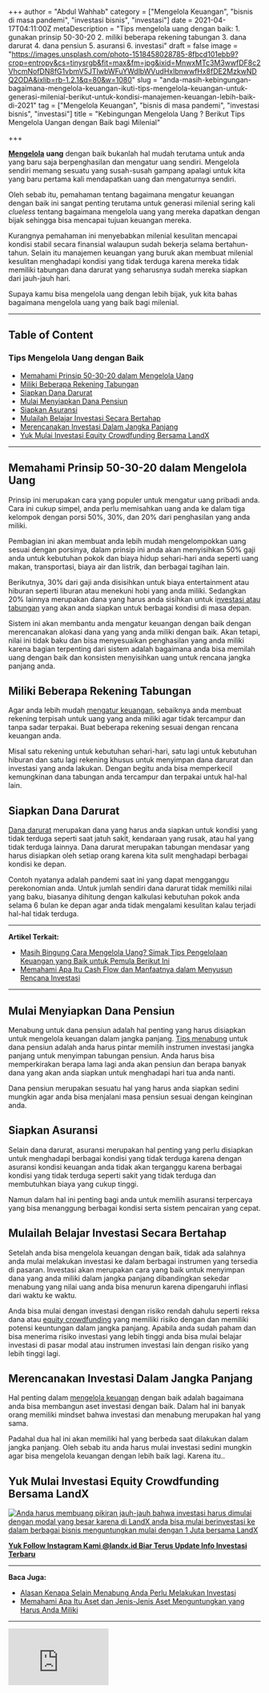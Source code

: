 +++
author = "Abdul Wahhab"
category = ["Mengelola Keuangan", "bisnis di masa pandemi", "investasi bisnis", "investasi"]
date = 2021-04-17T04:11:00Z
metaDescription = "Tips mengelola uang dengan baik: 1. gunakan prinsip 50-30-20 2. miliki beberapa rekening tabungan 3. dana darurat 4. dana pensiun 5. asuransi 6. investasi"
draft = false
image = "https://images.unsplash.com/photo-1518458028785-8fbcd101ebb9?crop=entropy&cs=tinysrgb&fit=max&fm=jpg&ixid=MnwxMTc3M3wwfDF8c2VhcmNofDN8fG1vbmV5JTIwbWFuYWdlbWVudHxlbnwwfHx8fDE2MzkwNDQ2ODA&ixlib=rb-1.2.1&q=80&w=1080"
slug = "anda-masih-kebingungan-bagaimana-mengelola-keuangan-ikuti-tips-mengelola-keuangan-untuk-generasi-milenial-berikut-untuk-kondisi-manajemen-keuangan-lebih-baik-di-2021"
tag = ["Mengelola Keuangan", "bisnis di masa pandemi", "investasi bisnis", "investasi"]
title = "Kebingungan Mengelola Uang ? Berikut Tips Mengelola Uangan dengan Baik bagi Milenial"

+++


[**Mengelola**](https://landx.id/) **uang** dengan baik bukanlah hal mudah terutama untuk anda yang baru saja berpenghasilan dan mengatur uang sendiri. Mengelola sendiri memang sesuatu yang susah-susah gampang apalagi untuk kita yang baru pertama kali mendapatkan uang dan mengaturnya sendiri.

Oleh sebab itu, pemahaman tentang bagaimana mengatur keuangan dengan baik ini sangat penting terutama untuk generasi milenial sering kali _clueless_ tentang bagaimana mengelola uang yang mereka dapatkan dengan  bijak sehingga bisa mencapai tujuan keuangan mereka.

Kurangnya pemahaman ini menyebabkan milenial kesulitan mencapai kondisi stabil secara finansial walaupun sudah bekerja selama bertahun-tahun. Selain itu manajemen keuangan yang buruk akan membuat milenial kesulitan menghadapi kondisi yang tidak terduga karena mereka tidak memiliki tabungan dana darurat yang seharusnya sudah mereka siapkan dari jauh-jauh hari.

Supaya kamu bisa mengelola uang dengan lebih bijak, yuk kita bahas bagaimana mengelola uang yang baik bagi milenial.

---

## Table of Content

### Tips Mengelola Uang dengan Baik

* [Memahami Prinsip 50-30-20 dalam Mengelola Uang](https://landx.id/blog/anda-masih-kebingungan-bagaimana-mengelola-keuangan-ikuti-tips-mengelola-keuangan-untuk-generasi-milenial-berikut-untuk-kondisi-manajemen-keuangan-lebih-baik-di-2021/#memahami-prinsip-50-30-20-dalam-mengelola-uang)
* [Miliki Beberapa Rekening Tabungan](https://landx.id/blog/anda-masih-kebingungan-bagaimana-mengelola-keuangan-ikuti-tips-mengelola-keuangan-untuk-generasi-milenial-berikut-untuk-kondisi-manajemen-keuangan-lebih-baik-di-2021/#miliki-beberapa-rekening-tabungan)
* [Siapkan Dana Darurat](https://landx.id/blog/anda-masih-kebingungan-bagaimana-mengelola-keuangan-ikuti-tips-mengelola-keuangan-untuk-generasi-milenial-berikut-untuk-kondisi-manajemen-keuangan-lebih-baik-di-2021/#siapkan-dana-darurat)
* [Mulai Menyiapkan Dana Pensiun](https://landx.id/blog/anda-masih-kebingungan-bagaimana-mengelola-keuangan-ikuti-tips-mengelola-keuangan-untuk-generasi-milenial-berikut-untuk-kondisi-manajemen-keuangan-lebih-baik-di-2021/#mulai-menyiapkan-dana-pensiun)
* [Siapkan Asuransi](https://landx.id/blog/anda-masih-kebingungan-bagaimana-mengelola-keuangan-ikuti-tips-mengelola-keuangan-untuk-generasi-milenial-berikut-untuk-kondisi-manajemen-keuangan-lebih-baik-di-2021/#siapkan-asuransi)
* [Mulailah Belajar Investasi Secara Bertahap](https://landx.id/blog/anda-masih-kebingungan-bagaimana-mengelola-keuangan-ikuti-tips-mengelola-keuangan-untuk-generasi-milenial-berikut-untuk-kondisi-manajemen-keuangan-lebih-baik-di-2021/#mulailah-belajar-investasi-secara-bertahap)
* [Merencanakan Investasi Dalam Jangka Panjang](https://landx.id/blog/anda-masih-kebingungan-bagaimana-mengelola-keuangan-ikuti-tips-mengelola-keuangan-untuk-generasi-milenial-berikut-untuk-kondisi-manajemen-keuangan-lebih-baik-di-2021/#merencanakan-investasi-dalam-jangka-panjang)
* [Yuk Mulai Investasi Equity Crowdfunding Bersama LandX](https://landx.id/blog/anda-masih-kebingungan-bagaimana-mengelola-keuangan-ikuti-tips-mengelola-keuangan-untuk-generasi-milenial-berikut-untuk-kondisi-manajemen-keuangan-lebih-baik-di-2021/#yuk-mulai-investasi-equity-crowdfunding-bersama-landx )

---

## Memahami Prinsip 50-30-20 dalam Mengelola Uang

Prinsip ini merupakan cara yang populer untuk mengatur uang pribadi anda. Cara ini cukup simpel, anda perlu memisahkan uang anda ke dalam tiga kelompok dengan porsi 50%, 30%, dan 20% dari penghasilan yang anda miliki.

Pembagian ini akan membuat anda lebih mudah mengelompokkan uang sesuai dengan porsinya, dalam prinsip ini anda akan menyisihkan 50% gaji anda untuk kebutuhan pokok dan biaya hidup sehari-hari anda seperti uang makan, transportasi, biaya air dan listrik, dan berbagai tagihan lain.

Berikutnya, 30% dari gaji anda disisihkan untuk biaya entertainment atau hiburan seperti liburan atau menekuni hobi yang anda miliki. Sedangkan 20% lainnya merupakan dana yang harus anda sisihkan untuk i[nvestasi atau tabungan](https://landx.id/) yang akan anda siapkan untuk berbagai kondisi di masa depan.

Sistem ini akan membantu anda mengatur keuangan dengan baik dengan merencanakan alokasi dana yang yang anda miliki dengan baik. Akan tetapi, nilai ini tidak baku dan bisa menyesuaikan penghasilan yang anda miliki karena bagian terpenting dari sistem adalah bagaimana anda bisa memilah uang dengan baik dan konsisten menyisihkan uang untuk rencana jangka panjang anda.

## Miliki Beberapa Rekening Tabungan

Agar anda lebih mudah [mengatur keuangan](https://landx.id/), sebaiknya anda membuat rekening terpisah untuk uang yang anda miliki agar tidak tercampur dan tanpa sadar terpakai. Buat beberapa rekening sesuai dengan rencana keuangan anda.

Misal satu rekening untuk kebutuhan sehari-hari, satu lagi untuk kebutuhan hiburan dan satu lagi rekening khusus untuk menyimpan dana darurat dan investasi yang anda lakukan. Dengan begitu anda bisa memperkecil kemungkinan dana tabungan anda tercampur dan terpakai untuk hal-hal lain.

## Siapkan Dana Darurat

[Dana darurat](https://landx.id/) merupakan dana yang harus anda siapkan untuk kondisi yang tidak terduga seperti saat jatuh sakit, kendaraan yang rusak, atau hal yang tidak terduga lainnya. Dana darurat merupakan tabungan mendasar yang harus disiapkan oleh setiap orang karena kita sulit menghadapi berbagai kondisi ke depan.

Contoh nyatanya adalah pandemi saat ini yang dapat mengganggu perekonomian anda. Untuk jumlah sendiri dana darurat tidak memiliki nilai yang baku, biasanya dihitung dengan kalkulasi kebutuhan pokok anda selama 6 bulan ke depan agar anda tidak mengalami kesulitan kalau terjadi hal-hal tidak terduga.

---

**Artikel Terkait:**

* [Masih Bingung Cara Mengelola Uang? Simak Tips Pengelolaan Keuangan yang Baik untuk Pemula Berikut Ini](https://landx.id/blog/pengelolaan-keuangan-yang-baik/)
* [Memahami Apa Itu Cash Flow dan Manfaatnya dalam Menyusun Rencana Investasi](https://landx.id/blog/cashflow-adalah/)

---

## Mulai Menyiapkan Dana Pensiun

Menabung untuk dana pensiun adalah hal penting yang harus disiapkan untuk mengelola keuangan dalam jangka panjang. [Tips menabung](https://landx.id/) untuk dana pensiun adalah anda harus pintar memilih instrumen investasi jangka panjang untuk menyimpan tabungan pensiun. Anda harus bisa memperkirakan berapa lama lagi anda akan pensiun dan berapa banyak dana yang akan anda siapkan untuk menghadapi hari tua anda nanti.

Dana pensiun merupakan sesuatu hal yang harus anda siapkan sedini mungkin agar anda bisa menjalani masa pensiun sesuai dengan keinginan anda.

## Siapkan Asuransi

Selain dana darurat, asuransi merupakan hal penting yang perlu disiapkan untuk menghadapi berbagai kondisi yang tidak terduga karena dengan asuransi kondisi keuangan anda tidak akan terganggu karena berbagai kondisi yang tidak terduga seperti sakit yang tidak terduga dan membutuhkan biaya yang cukup tinggi.

Namun dalam hal ini  penting bagi anda untuk memilih asuransi terpercaya yang bisa menanggung berbagai kondisi serta sistem pencairan yang cepat.

## Mulailah Belajar Investasi Secara Bertahap

Setelah anda bisa mengelola keuangan dengan baik, tidak ada salahnya anda mulai melakukan investasi ke dalam berbagai instrumen yang tersedia di pasaran. Investasi akan merupakan cara yang baik untuk menyimpan dana yang anda miliki dalam jangka panjang dibandingkan sekedar menabung yang nilai uang anda bisa menurun karena dipengaruhi inflasi dari waktu ke waktu.

Anda bisa mulai dengan investasi dengan risiko rendah dahulu seperti reksa dana atau [equity crowdfunding](https://landx.id/) yang memiliki risiko dengan dan memiliki potensi keuntungan dalam jangka panjang. Apabila anda sudah paham dan bisa menerima risiko investasi yang lebih tinggi anda bisa mulai belajar investasi di pasar modal atau instrumen investasi lain dengan risiko yang lebih tinggi lagi.

## Merencanakan Investasi Dalam Jangka Panjang

Hal penting dalam [mengelola keuangan](https://landx.id/) dengan baik adalah bagaimana anda bisa membangun aset investasi dengan baik. Dalam hal ini banyak orang memiliki mindset bahwa investasi dan menabung merupakan hal yang sama.

Padahal dua hal ini akan memiliki hal yang berbeda saat dilakukan dalam jangka panjang. Oleh sebab itu anda harus mulai investasi sedini mungkin agar bisa mengelola keuangan dengan lebih baik lagi. Karena itu..

## Yuk Mulai Investasi Equity Crowdfunding Bersama LandX

[![Anda harus membuang pikiran jauh-jauh bahwa investasi harus dimulai dengan modal yang besar karena di LandX anda bisa mulai berinvestasi ke dalam berbagai bisnis menguntungkan mulai dengan 1 Juta bersama LandX](https://accountgram-production.sfo2.cdn.digitaloceanspaces.com/landx_ghost/2021/10/Equity-Crowdfunding-di-Indonesia-1--1.png)](http://landx.id/)

[**Yuk Follow Instagram Kami @landx.id Biar Terus Update Info Investasi Terbaru**](https://www.instagram.com/landx.id/?utm_medium=copy_link)

---

**Baca Juga:**

* [Alasan Kenapa Selain Menabung Anda Perlu Melakukan Investasi](https://landx.id/blog/pentingnya-menabung-dan-investasi/)
* [Memahami Apa Itu Aset dan Jenis-Jenis Aset Menguntungkan yang Harus Anda Miliki](https://landx.id/blog/aset-adalah-memahami-jenis-jenis-dan-apa-itu-aset/)

---

<iframe width="200" height="113" src="https://www.youtube.com/embed/-qwzBBnxLXU?feature=oembed" frameborder="0" allow="accelerometer; autoplay; clipboard-write; encrypted-media; gyroscope; picture-in-picture" allowfullscreen></iframe>




